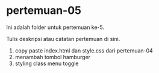 ﻿# pertemuan-05

Ini adalah folder untuk pertemuan ke-5.

Tulis deskripsi atau catatan pertemuan di sini.

<ol>
    <li>copy paste index.html dan style.css dari pertemuan-04</li>
    <li>menambah tombol hamburger</li>
    <li>styling class menu toggle</li>
<ol>